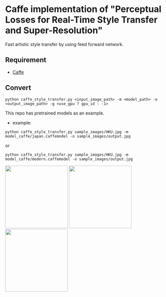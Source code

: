 # Caffe implementation of "Perceptual Losses for Real-Time Style Transfer and Super-Resolution"
Fast artistic style transfer by using feed forward network.




## Requirement
- [Caffe](https://github.com/BVLC/caffe)


## Convert
```
python caffe_style_transfer.py <input_image_path> -m <model_path> -o <output_image_path> -g <use_gpu ? gpu_id : -1>
```

This repo has pretrained models as an example.

- example:
```
python caffe_style_transfer.py sample_images/HKU.jpg -m model_caffe/japan.caffemodel -o sample_images/output.jpg
```
or
```
python caffe_style_transfer.py sample_images/HKU.jpg -m model_caffe/modern.caffemodel -o sample_images/output.jpg
```

<img src="https://github.com/jizhuoran/caffe_style_transfer/blob/master/sample_images/HKU.jpg" height="200px">
<img src="https://github.com/jizhuoran/caffe_style_transfer/blob/master/sample_images/011" height="200px">
<img src="https://github.com/jizhuoran/caffe_style_transfer/blob/master/sample_images/012" height="200px">